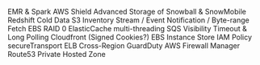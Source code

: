 EMR & Spark
AWS Shield Advanced
Storage of Snowball & SnowMobile
Redshift Cold Data
S3 Inventory Stream / Event Notification / Byte-range Fetch
EBS RAID 0
ElasticCache multi-threading
SQS Visibility Timeout & Long Polling
Cloudfront (Signed Cookies?)
EBS Instance Store
IAM Policy secureTransport 
ELB Cross-Region 
GuardDuty
AWS Firewall Manager
Route53 Private Hosted Zone